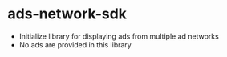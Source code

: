 # ads-network-sdk
- Initialize library for displaying ads from multiple ad networks
- No ads are provided in this library
